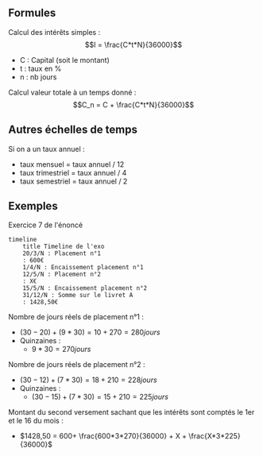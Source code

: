 ## Formules
Calcul des intérêts simples :
$$I = \frac{C*t*N}{36000}$$
- C : Capital (soit le montant)
- t : taux en %
- n : nb jours

Calcul valeur totale à un temps donné :
$$C_n = C + \frac{C*t*N}{36000}$$
## Autres échelles de temps
Si on a un taux annuel :
- taux mensuel = taux annuel / 12
- taux trimestriel = taux annuel / 4
- taux semestriel = taux annuel / 2
## Exemples
Exercice 7 de l'énoncé
```mermaid
timeline
	title Timeline de l'exo
	20/3/N : Placement n°1
	: 600€
	1/4/N : Encaissement placement n°1
	12/5/N : Placement n°2
	: X€
	15/5/N : Encaissement placement n°2
	31/12/N : Somme sur le livret A
	: 1428,50€
```
Nombre de jours réels de placement n°1 :
- $(30-20)+(9*30)=10+270=280jours$
- Quinzaines :
	- $9*30=270jours$

Nombre de jours réels de placement n°2 :
- $(30-12)+(7*30)=18 + 210 = 228 jours$
- Quinzaines :
	- $(30-15)+(7*30)=15+210=225jours$

Montant du second versement sachant que les intérêts sont comptés le 1er et le 16 du mois :
- $1428,50 = 600+ \frac{600*3*270}{36000} + X + \frac{X*3*225}{36000}$